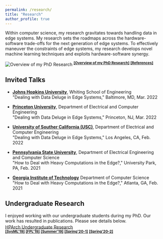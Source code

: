 ```yaml
---
permalink: /research/
title: "Research"
author_profile: true
---
```


Within computer science, my research gravitates towards handling data in edge systems. My research sets the roadmaps across the hardware-software trade-offs for the next generation of edge systems. To effectively maneuver the constraints of edge systems, my research develops novel machine learning techniques and exploits hardware-software synergy.

![Overview of my PhD Research](https://ramyadhadidi.github.io/files/overview-website.jpg)
<sup>
[__[Overview of my PhD Research]__](https://ramyadhadidi.github.io/files/overview-website.pdf)
[__[References]__](https://ramyadhadidi.github.io/files/references.pdf)
<sup>

## Invited Talks
  * [__Johns Hopkins University__](https://engineering.jhu.edu/ece/), Whiting School of Engineering  
    "Dealing with Data Deluge in Edge Systems," Baltimore, MD, Mar. 2022

  * [__Princeton University__](https://ece.princeton.edu/), Department of Electrical and Computer Engineering  
    "Dealing with Data Deluge in Edge Systems," Princeton, NJ, Mar. 2022

  * [__University of Souther California (USC)__](https://minghsiehece.usc.edu/), Department of Electrical and Computer Engineering  
    "Dealing with Data Deluge in Edge Systems," Los Angeles, CA, Feb. 2022

  * [__Pennsylvania State University__](https://www.eecs.psu.edu/), Department of Electrical Engineering and Computer Science   
    "How to Deal with Heavy Computations in the Edge?," University Park, PA, Feb. 2021

  * [__Georgia Institute of Technology__](https://www.cc.gatech.edu/) Department of Computer Science   
    "How to Deal with Heavy Computations in the Edge?," Atlanta, GA, Feb. 2021

<!-- --------------------------------------- -->
<!-- --------------------------------------- -->
<!-- --------------------------------------- -->
## Undergraduate Research

I enjoyed working with our undergraduate students during my PhD. Our work has resulted in publications. Please see details below.  
  [HPArch Undergraduate Research](http://hparch.gatech.edu/undergraduate_research/)
  <sup>  
  [__[SysML'19]__](https://hparch.gatech.edu/sysml)
  [__[FPL'19]__](https://hparch.gatech.edu/fpl19/)
  [__[Summer'19]__](https://photos.google.com/share/AF1QipPNdPhg9Qt0h07SJiktzPoYjvCSOcMX14fIt4m8AwveYUKsK2nHhYzdHQCWOf_WcA?key=M3JVWHJmUEVuajE2UWFqa0pVVDl1UDlsYlhiZ2ln)
  [__[Spring'20-1]__](https://www.youtube.com/watch?v=-_pJuwXOrnw)
  [__[Spring'20-2]__](https://www.youtube.com/watch?v=sBywdcMniW4&t=1s)
  <sup>  